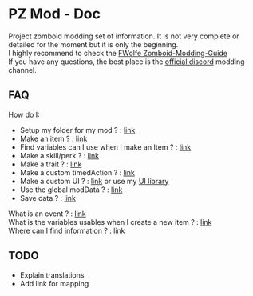 # PZ Mod - Doc
Project zomboid modding set of information. It is not very complete or detailed for the moment but it is only the beginning.  
I highly recommend to check the [FWolfe Zomboid-Modding-Guide](https://github.com/FWolfe/Zomboid-Modding-Guide#required-tools-software)  
If you have any questions, the best place is the [official discord](https://discord.com/invite/theindiestone) modding channel.

## FAQ
How do I:
- Setup my folder for my mod ? : [link](https://github.com/FWolfe/Zomboid-Modding-Guide/blob/master/structure/README.md)  
- Make an item ? : [link](https://github.com/FWolfe/Zomboid-Modding-Guide/blob/master/scripts/README.md)  
- Find variables can I use when I make an Item ? : [link](https://github.com/MrBounty/PZ-Mod---Doc/blob/main/Items%20variables.md)  
- Make a skill/perk ? : [link](https://github.com/MrBounty/PZ-Mod---Doc/blob/main/How%20to%20make%20a%20custom%20skill%20or%20perk.md)  
- Make a trait ? : [link](https://github.com/MrBounty/PZ-Mod---Doc/blob/main/How%20to%20make%20a%20custom%20trait.md)  
- Make a custom timedAction ? : [link](https://github.com/MrBounty/PZ-Mod---Doc/blob/main/How%20to%20make%20a%20custom%20timed%20actions.md)  
- Make a custom UI ? : [link](https://github.com/MrBounty/PZ-Mod---Doc/blob/main/Make%20an%20custom%20UI.md) or use my [UI library](https://steamcommunity.com/sharedfiles/filedetails/?id=2760035814)  
- Use the global modData ? : [link](https://github.com/MrBounty/PZ-Mod---Doc/blob/main/How%20to%20use%20global%20modData.md)  
- Save data ? : [link](https://github.com/MrBounty/PZ-Mod---Doc/blob/main/Save%20data.md)  


What is an event ? : [link](https://github.com/MrBounty/PZ-Mod---Doc/blob/main/Event%20logic.md)  
What is the variables usables when I create a new item ? : [link](https://github.com/MrBounty/PZ-Mod---Doc/blob/main/Items%20variables.md)  
Where can I find information ? : [link](https://github.com/MrBounty/PZ-Mod---Doc/blob/main/Useful%20links.md)  


## TODO
* Explain translations
* Add link for mapping
